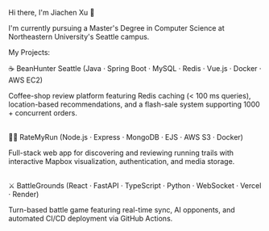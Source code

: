 Hi there, I'm Jiachen Xu 👋

I'm currently pursuing a Master's Degree in Computer Science at Northeastern University's Seattle campus.

My Projects:

☕ BeanHunter Seattle (Java · Spring Boot · MySQL · Redis · Vue.js · Docker · AWS EC2)

Coffee-shop review platform featuring Redis caching (< 100 ms queries), location-based recommendations, and a flash-sale system supporting 1000 + concurrent orders.
<br>
<br>

🏃‍♀️ RateMyRun (Node.js · Express · MongoDB · EJS · AWS S3 · Docker)

Full-stack web app for discovering and reviewing running trails with interactive Mapbox visualization, authentication, and media storage.
<br>
<br>

⚔️ BattleGrounds (React · FastAPI · TypeScript · Python · WebSocket · Vercel · Render)

Turn-based battle game featuring real-time sync, AI opponents, and automated CI/CD deployment via GitHub Actions.
<br>
<br>
